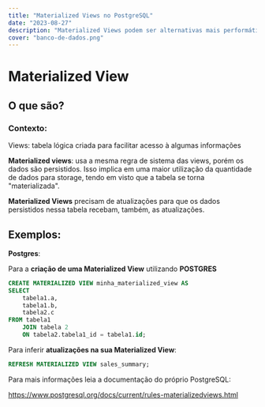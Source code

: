 ```yaml
---
title: "Materialized Views no PostgreSQL"
date: "2023-08-27"
description: "Materialized Views podem ser alternativas mais performáticas, porém mais caras, para suas views que estejam sobrecarregando seu banco de dados."
cover: "banco-de-dados.png"
---
```


# Materialized View

## O que são?

### Contexto:

Views: tabela lógica criada para facilitar acesso à algumas informações

**Materialized views**: usa a mesma regra de sistema das views, porém os dados são persistidos. Isso implica em uma maior utilização da quantidade de dados para storage, tendo em visto que a tabela se torna "materializada".

**Materialized Views** precisam de atualizações para que os dados persistidos nessa tabela recebam, também, as atualizações.

## Exemplos:

**Postgres**:

Para a **criação de uma Materialized View** utilizando **POSTGRES**

```SQL
CREATE MATERIALIZED VIEW minha_materialized_view AS
SELECT
    tabela1.a,
    tabela1.b,
    tabela2.c
FROM tabela1
    JOIN tabela 2
    ON tabela2.tabela1_id = tabela1.id;
```

Para inferir **atualizações na sua Materialized View**:

```SQL
REFRESH MATERIALIZED VIEW sales_summary;
```

Para mais informações leia a documentação do próprio PostgreSQL:

https://www.postgresql.org/docs/current/rules-materializedviews.html
